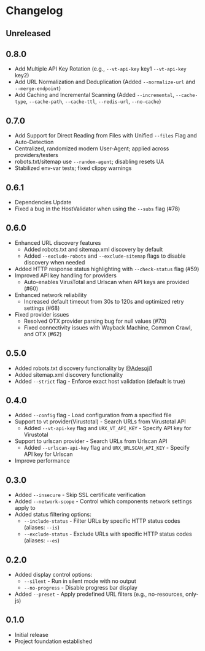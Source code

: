 # Changelog

## Unreleased

## 0.8.0

- Add Multiple API Key Rotation (e.g., `--vt-api-key` key1 `--vt-api-key` key2)
- Add URL Normalization and Deduplication (Added `--normalize-url` and `--merge-endpoint`)
- Add Caching and Incremental Scanning (Added `--incremental`, `--cache-type`, `--cache-path`, `--cache-ttl`, `--redis-url`, `--no-cache`)

## 0.7.0

- Add Support for Direct Reading from Files with Unified `--files` Flag and Auto-Detection
- Centralized, randomized modern User-Agent; applied across providers/testers
- robots.txt/sitemap use `--random-agent`; disabling resets UA
- Stabilized env-var tests; fixed clippy warnings

## 0.6.1

- Dependencies Update
- Fixed a bug in the HostValidator when using the `--subs` flag (#78)

## 0.6.0

- Enhanced URL discovery features
  - Added robots.txt and sitemap.xml discovery by default
  - Added `--exclude-robots` and `--exclude-sitemap` flags to disable discovery when needed
- Added HTTP response status highlighting with `--check-status` flag (#59)
- Improved API key handling for providers
  - Auto-enables VirusTotal and Urlscan when API keys are provided (#60)
- Enhanced network reliability
  - Increased default timeout from 30s to 120s and optimized retry settings (#68)
- Fixed provider issues
  - Resolved OTX provider parsing bug for null values (#70)
  - Fixed connectivity issues with Wayback Machine, Common Crawl, and OTX (#62)

## 0.5.0

- Added robots.txt discovery functionality by [@Adesoji1](https://github.com/Adesoji1)
- Added sitemap.xml discovery functionality
- Added `--strict` flag - Enforce exact host validation (default is true)

## 0.4.0

- Added `--config` flag - Load configuration from a specified file
- Support to vt provider(Virustotal) - Search URLs from Virustotal API
  - Added `--vt-api-key` flag and `URX_VT_API_KEY` - Specify API key for Virustotal
- Support to urlscan provider - Search URLs from Urlscan API
  - Added `--urlscan-api-key` flag and `URX_URLSCAN_API_KEY` - Specify API key for Urlscan
- Improve performance

## 0.3.0

- Added `--insecure` - Skip SSL certificate verification
- Added `--network-scope` - Control which components network settings apply to
- Added status filtering options:
  - `--include-status` - Filter URLs by specific HTTP status codes (aliases: `--is`)
  - `--exclude-status` - Exclude URLs with specific HTTP status codes (aliases: `--es`)

## 0.2.0

- Added display control options:
  - `--silent` - Run in silent mode with no output
  - `--no-progress` - Disable progress bar display
- Added `--preset` - Apply predefined URL filters (e.g., no-resources, only-js)

## 0.1.0

- Initial release
- Project foundation established
